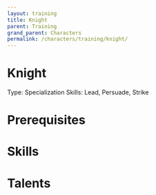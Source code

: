 ```yaml
---
layout: training
title: Knight
parent: Training
grand_parent: Characters
permalink: /characters/training/knight/
---
```


# Knight

Type: Specialization
Skills: Lead, Persuade, Strike

# Prerequisites

# Skills

# Talents